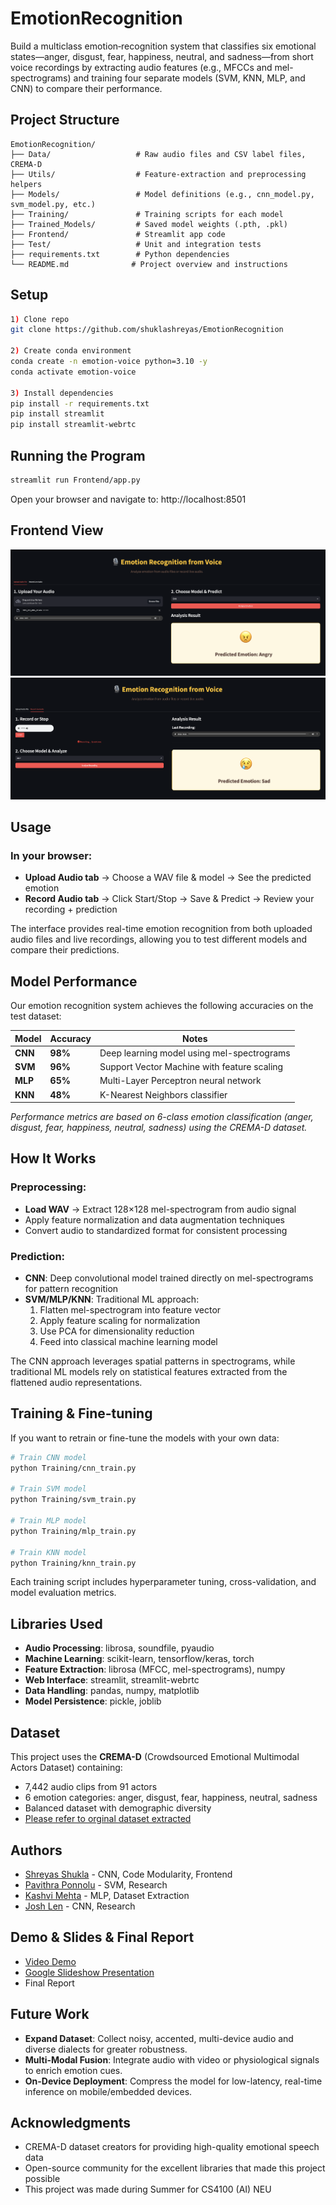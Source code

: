 # EmotionRecognition

Build a multiclass emotion‐recognition system that classifies six emotional states—anger, disgust, fear, happiness, neutral, and sadness—from short voice recordings by extracting audio features (e.g., MFCCs and mel-spectrograms) and training four separate models (SVM, KNN, MLP, and CNN) to compare their performance.

## Project Structure

```
EmotionRecognition/
├── Data/                   # Raw audio files and CSV label files, CREMA-D
├── Utils/                  # Feature‐extraction and preprocessing helpers
├── Models/                 # Model definitions (e.g., cnn_model.py, svm_model.py, etc.)
├── Training/               # Training scripts for each model
├── Trained_Models/         # Saved model weights (.pth, .pkl)
├── Frontend/               # Streamlit app code
├── Test/                   # Unit and integration tests
├── requirements.txt        # Python dependencies
└── README.md              # Project overview and instructions
```

## Setup

```bash
1) Clone repo
git clone https://github.com/shuklashreyas/EmotionRecognition

2) Create conda environment
conda create -n emotion-voice python=3.10 -y
conda activate emotion-voice

3) Install dependencies
pip install -r requirements.txt
pip install streamlit
pip install streamlit-webrtc
```

## Running the Program

```bash
streamlit run Frontend/app.py
```

Open your browser and navigate to: http://localhost:8501

## Frontend View

![Upload Audio Clip](./frontend1.png)
![Record Audio Clip](./frontend2.png)

## Usage

### In your browser:
- **Upload Audio tab** → Choose a WAV file & model → See the predicted emotion
- **Record Audio tab** → Click Start/Stop → Save & Predict → Review your recording + prediction

The interface provides real-time emotion recognition from both uploaded audio files and live recordings, allowing you to test different models and compare their predictions.


## Model Performance

Our emotion recognition system achieves the following accuracies on the test dataset:

| Model | Accuracy | Notes |
|-------|----------|-------|
| **CNN** | **98%** | Deep learning model using mel-spectrograms |
| **SVM** | **96%** | Support Vector Machine with feature scaling |
| **MLP** | **65%** | Multi-Layer Perceptron neural network |
| **KNN** | **48%** | K-Nearest Neighbors classifier |

*Performance metrics are based on 6-class emotion classification (anger, disgust, fear, happiness, neutral, sadness) using the CREMA-D dataset.*

## How It Works

### Preprocessing:
- **Load WAV** → Extract 128×128 mel-spectrogram from audio signal
- Apply feature normalization and data augmentation techniques
- Convert audio to standardized format for consistent processing

### Prediction:
- **CNN**: Deep convolutional model trained directly on mel-spectrograms for pattern recognition
- **SVM/MLP/KNN**: Traditional ML approach:
  1. Flatten mel-spectrogram into feature vector
  2. Apply feature scaling for normalization
  3. Use PCA for dimensionality reduction
  4. Feed into classical machine learning model

The CNN approach leverages spatial patterns in spectrograms, while traditional ML models rely on statistical features extracted from the flattened audio representations.

## Training & Fine-tuning

If you want to retrain or fine-tune the models with your own data:

```bash
# Train CNN model
python Training/cnn_train.py

# Train SVM model
python Training/svm_train.py

# Train MLP model
python Training/mlp_train.py

# Train KNN model
python Training/knn_train.py
```

Each training script includes hyperparameter tuning, cross-validation, and model evaluation metrics.

## Libraries Used

- **Audio Processing**: librosa, soundfile, pyaudio
- **Machine Learning**: scikit-learn, tensorflow/keras, torch
- **Feature Extraction**: librosa (MFCC, mel-spectrograms), numpy
- **Web Interface**: streamlit, streamlit-webrtc
- **Data Handling**: pandas, numpy, matplotlib
- **Model Persistence**: pickle, joblib

## Dataset

This project uses the **CREMA-D** (Crowdsourced Emotional Multimodal Actors Dataset) containing:
- 7,442 audio clips from 91 actors
- 6 emotion categories: anger, disgust, fear, happiness, neutral, sadness
- Balanced dataset with demographic diversity
- [Please refer to orginal dataset extracted](https://github.com/CheyneyComputerScience/CREMA-D)

## Authors

- [Shreyas Shukla](https://github.com/shuklashreyas) - CNN, Code Modularity, Frontend
- [Pavithra Ponnolu](https://github.com/pponn) - SVM, Research
- [Kashvi Mehta](https://github.com/kashvime) - MLP, Dataset Extraction
- [Josh Len](https://github.com/Josh-Len) - CNN, Research

## Demo & Slides & Final Report

- [Video Demo](https://drive.google.com/file/d/1Bl0TcKuDguN_U-6x9Dm1zW89pRkIFui5/view?usp=sharing)
- [Google Slideshow Presentation](https://drive.google.com/file/d/1FuzVh6-ys5HXoX531fwhe3_gbTbmYSmK/view?usp=sharing)
- Final Report

## Future Work

- **Expand Dataset**: Collect noisy, accented, multi-device audio and diverse dialects for greater robustness.
- **Multi-Modal Fusion**: Integrate audio with video or physiological signals to enrich emotion cues.
- **On-Device Deployment**: Compress the model for low-latency, real-time inference on mobile/embedded devices.
  

## Acknowledgments

- CREMA-D dataset creators for providing high-quality emotional speech data
- Open-source community for the excellent libraries that made this project possible
- This project was made during Summer for CS4100 (AI) NEU